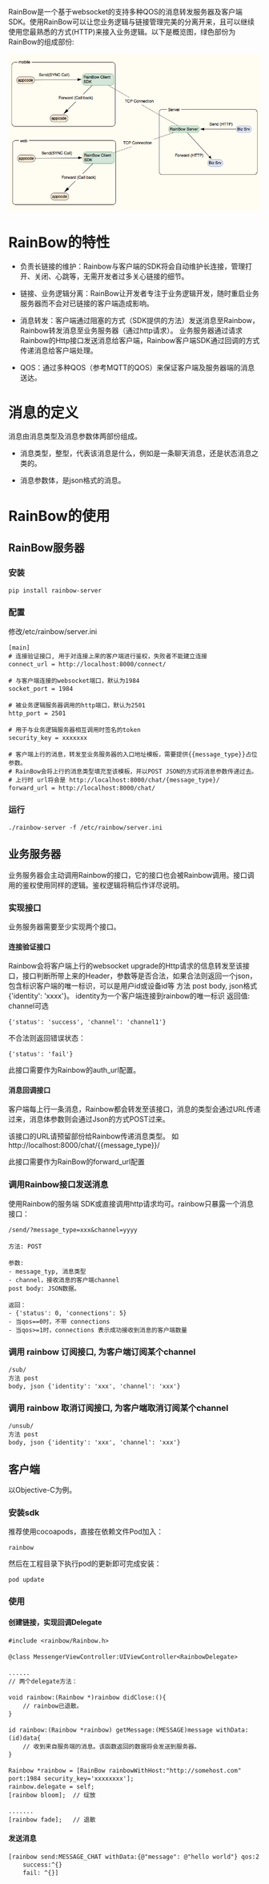 
RainBow是一个基于websocket的支持多种QOS的消息转发服务器及客户端SDK。使用RainBow可以让您业务逻辑与链接管理完美的分离开来，且可以继续使用您最熟悉的方式(HTTP)来接入业务逻辑。以下是概览图，绿色部份为RainBow的组成部份:

![Rainbow overview](overview.png "Rainbow overview")

RainBow的特性
====

- 负责长链接的维护：Rainbow与客户端的SDK将会自动维护长连接，管理打开、关闭、心跳等，无需开发者过多关心链接的细节。

- 链接、业务逻辑分离：RainBow让开发者专注于业务逻辑开发，随时重启业务服务器而不会对已链接的客户端造成影响。

- 消息转发：客户端通过阻塞的方式（SDK提供的方法）发送消息至Rainbow，Rainbow转发消息至业务服务器（通过http请求）。
业务服务器通过请求Rainbow的Http接口发送消息给客户端，Rainbow客户端SDK通过回调的方式传递消息给客户端处理。

- QOS：通过多种QOS（参考MQTT的QOS）来保证客户端及服务器端的消息送达。

消息的定义
===
消息由消息类型及消息参数体两部份组成。

- 消息类型，整型，代表该消息是什么，例如是一条聊天消息，还是状态消息之类的。

- 消息参数体，是json格式的消息。


RainBow的使用
====

RainBow服务器
----

### 安装

 	pip install rainbow-server

### 配置
修改/etc/rainbow/server.ini

	[main]
	# 连接验证接口, 用于对连接上来的客户端进行鉴权，失败者不能建立连接
	connect_url = http://localhost:8000/connect/
	
	# 与客户端连接的websocket端口，默认为1984
	socket_port = 1984  
	
	# 被业务逻辑服务器调用的http端口，默认为2501
	http_port = 2501  
	
	# 用于与业务逻辑服务器相互调用时签名的token
	security_key = xxxxxxx 
	
	# 客户端上行的消息，转发至业务服务器的入口地址模板，需要提供{{message_type}}占位参数。
	# RainBow会将上行的消息类型填充至该模板，并以POST JSON的方式将消息参数传递过去。
	# 上行时 url将会是 http://localhost:8000/chat/{message_type}/
	forward_url = http://localhost:8000/chat/


### 运行
	./rainbow-server -f /etc/rainbow/server.ini
	
业务服务器
---

业务服务器会主动调用Rainbow的接口，它的接口也会被Rainbow调用。接口调用的鉴权使用同样的逻辑。鉴权逻辑将稍后作详尽说明。

### 实现接口

业务服务器需要至少实现两个接口。

#### 连接验证接口
Rainbow会将客户端上行的websocket upgrade的Http请求的信息转发至该接口，接口判断所带上来的Header，参数等是否合法，如果合法则返回一个json，包含标识客户端的唯一标识，可以是用户id或设备id等
方法 post
body, json格式 {'identity': 'xxxx'}。 identity为一个客户端连接到rainbow的唯一标识
返回值:
	channel可选

	{'status': 'success', 'channel': 'channel1'}
	
不合法则返回错误状态：

	{'status': 'fail'}

此接口需要作为Rainbow的auth_url配置。

#### 消息回调接口

客户端每上行一条消息，Rainbow都会转发至该接口，消息的类型会通过URL传递过来，消息体参数则会通过Json的方式POST过来。

该接口的URL请预留部份给Rainbow传递消息类型。 如 http://localhost:8000/chat/{{message_type}}/

此接口需要作为RainBow的forward_url配置

### 调用Rainbow接口发送消息
	
使用Rainbow的服务端 SDK或直接调用http请求均可。rainbow只暴露一个消息接口：

	/send/?message_type=xxx&channel=yyyy

	方法: POST

	参数: 
	- message_typ, 消息类型
	- channel，接收消息的客户端channel
	post body: JSON数据。
	
	返回：
	- {'status': 0, 'connections': 5}
	- 当qos==0时，不带 connections
	- 当qos>=1时，connections 表示成功接收到消息的客户端数量

### 调用 rainbow 订阅接口, 为客户端订阅某个channel
	/sub/
	方法 post
	body, json {'identity': 'xxx', 'channel': 'xxx'}

### 调用 rainbow 取消订阅接口, 为客户端取消订阅某个channel
	/unsub/
	方法 post
	body, json {'identity': 'xxx', 'channel': 'xxx'}

客户端
---

以Objective-C为例。

### 安装sdk

推荐使用cocoapods，直接在依赖文件Pod加入：

	rainbow
	
然后在工程目录下执行pod的更新即可完成安装：

	pod update
	
### 使用

#### 创建链接，实现回调Delegate
	
	#include <rainbow/Rainbow.h>
	
	@class MessengerViewController:UIViewController<RainbowDelegate>
	
	......
	// 两个delegate方法：
	
	void rainbow:(Rainbow *)rainbow didClose:(){
		// rainbow已退散。
	}
	
	id rainbow:(Rainbow *rainbow) getMessage:(MESSAGE)message withData:(id)data{
		// 收到来自服务端的消息。该函数返回的数据将会发送到服务器。
	}
	
	Rainbow *rainbow = [RainBow rainbowWithHost:"http://somehost.com" port:1984 security_key='xxxxxxxx'];
	rainbow.delegate = self;
	[rainbow bloom];  // 绽放
	
	.......
	[rainbow fade];   // 退散
	
#### 发送消息
	
	[rainbow send:MESSAGE_CHAT withData:{@"message": @"hello world"} qos:2 
		success:^{} 
		fail: ^{}]
 